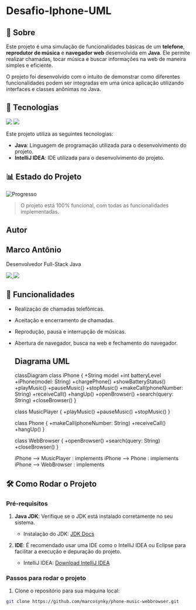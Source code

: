 <h1> Desafio-Iphone-UML </h1>

<h2>📖 Sobre</h2>
<p>Este projeto é uma simulação de funcionalidades básicas de um <strong>telefone</strong>, <strong>reprodutor de música</strong> e <strong>navegador web</strong> desenvolvida em <strong>Java</strong>. Ele permite realizar chamadas, tocar música e buscar informações na web de maneira simples e eficiente.</p>

<p>O projeto foi desenvolvido com o intuito de demonstrar como diferentes funcionalidades podem ser integradas em uma única aplicação utilizando interfaces e classes anônimas no Java.</p>

## 🚀 Tecnologias

<div>
  <img src="https://img.shields.io/badge/Java-007396?style=for-the-badge&logo=java&logoColor=white">
  <img src="https://img.shields.io/badge/IntelliJ_IDEA-000000?style=for-the-badge&logo=intellij-idea&logoColor=white">
</div>

<p>Este projeto utiliza as seguintes tecnologias:</p>
<ul>
  <li><strong>Java</strong>: Linguagem de programação utilizada para o desenvolvimento do projeto.</li>
  <li><strong>IntelliJ IDEA</strong>: IDE utilizada para o desenvolvimento do projeto.</li>
</ul>

## 📊 Estado do Projeto

![Progresso](https://img.shields.io/badge/Progresso-100%25-brightgreen?style=for-the-badge&labelColor=000000&color=008000&logo=github)

> O projeto está 100% funcional, com todas as funcionalidades implementadas.

## Autor
<h2>Marco Antônio</h2>

<p>Desenvolvedor Full-Stack Java</p>

<p>
  <a href="https://github.com/marcosynky" target="_blank">
    <img src="https://img.shields.io/badge/GitHub-000000?style=for-the-badge&logo=github&logoColor=white" />
  </a>
<a href="https://www.linkedin.com/in/marco-antônio-developer-fullstack" target="_blank">
    <img src="https://img.shields.io/badge/LinkedIn-0A66C2?style=for-the-badge&logo=linkedin&logoColor=white" />
</a>

</p>

## 📱 Funcionalidades

- Realização de chamadas telefônicas.
- Aceitação e encerramento de chamadas.
- Reprodução, pausa e interrupção de músicas.
- Abertura de navegador, busca na web e fechamento do navegador.

  ## Diagrama UML
  classDiagram
    class iPhone {
        +String model
        +int batteryLevel
        +iPhone(model: String)
        +chargePhone()
        +showBatteryStatus()
        +playMusic()
        +pauseMusic()
        +stopMusic()
        +makeCall(phoneNumber: String)
        +receiveCall()
        +hangUp()
        +openBrowser()
        +search(query: String)
        +closeBrowser()
    }

    class MusicPlayer {
        +playMusic()
        +pauseMusic()
        +stopMusic()
    }

    class Phone {
        +makeCall(phoneNumber: String)
        +receiveCall()
        +hangUp()
    }

    class WebBrowser {
        +openBrowser()
        +search(query: String)
        +closeBrowser()
    }

    iPhone --> MusicPlayer : implements
    iPhone --> Phone : implements
    iPhone --> WebBrowser : implements

## 🛠️ Como Rodar o Projeto

### Pré-requisitos

1. **Java JDK**: Verifique se o JDK está instalado corretamente no seu sistema.
   - Instalação do JDK: [JDK Docs](https://docs.oracle.com/en/java/javase/)

2. **IDE**: É recomendado usar uma IDE como o IntelliJ IDEA ou Eclipse para facilitar a execução e depuração do projeto.
   - IntelliJ IDEA: [Download IntelliJ IDEA](https://www.jetbrains.com/idea/download/)

### Passos para rodar o projeto

1. Clone o repositório para sua máquina local:

```bash
git clone https://github.com/marcosynky/phone-music-webbrowser.git
